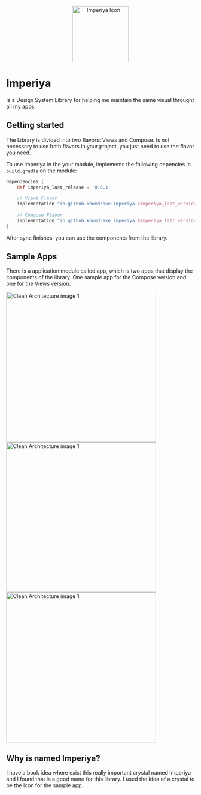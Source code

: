 
<p align="center">
  
<img height="150" width="150" alt="Imperiya Icon" src="https://github.com/KhomDrake/imperiya/assets/23155918/3197a7f7-e109-4dbe-a5ee-b20fedf6f651">
</p>

# Imperiya

Is a Design System Library for helping me maintain the same visual throught all my apps.

## Getting started

The Library is divided into two flavors: Views and Compose. Is not necessary to use both flavors in your project, you just need to use the flavor you need.

To use Imperiya in the your module, implements the following depencies in `build.gradle` on the module:
```groovy
dependencies {
    def imperiya_last_release = '0.0.1'
    
    // Views Flavor
    implementation "io.github.khomdrake:imperiya:$imperiya_last_version:views@aar"
    
    // Compose Flavor
    implementation "io.github.khomdrake:imperiya:$imperiya_last_version:compose@aar"
}
```

After sync finishes, you can use the components from the library.

## Sample Apps

There is a application module called app, which is two apps that display the components of the library. One sample app for the Compose version and one for the Views version.

<img height="400" alt="Clean Architecture image 1" src="https://github.com/KhomDrake/imperiya/assets/23155918/d63db234-82a1-4368-83cb-867a5db405df">
<img height="400" alt="Clean Architecture image 1" src="https://github.com/KhomDrake/imperiya/assets/23155918/833f410a-b46b-4848-a8e7-5911013a9d1d">
<img height="400" alt="Clean Architecture image 1" src="https://github.com/KhomDrake/imperiya/assets/23155918/fa20288e-f77b-4805-a84f-877a8ee949c7">


## Why is named Imperiya?

I have a book idea where exist this really important crystal named Imperiya and I found that is a good name for this library. I used the idea of a crystal to be the icon for the sample app.


